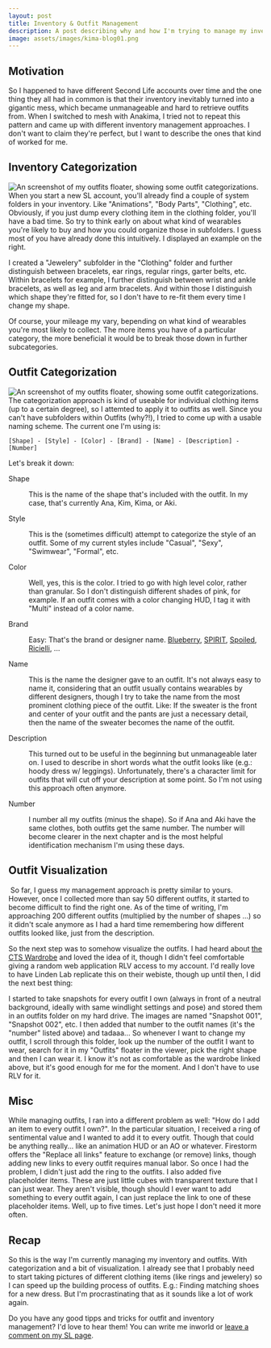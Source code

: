 ```yaml
---
layout: post
title: Inventory & Outfit Management
description: A post describing why and how I'm trying to manage my inventory.
image: assets/images/kima-blog01.png 
---
```


## Motivation

So I happened to have different Second Life accounts over time and the one thing they all had in common is that their inventory inevitably turned into a gigantic mess, which became unmanageable and hard to retrieve outfits from. When I switched to mesh with Anakima, I tried not to repeat this pattern and came up with different inventory management approaches. I don't want to claim they're perfect, but I want to describe the ones that kind of worked for me.

## Inventory Categorization

<span class="image right"><img src="{% link assets/images/blog-inventory-categorization.png %}" alt="An screenshot of my outfits floater, showing some outfit categorizations." /></span>
When you start a new SL account, you'll already find a couple of system folders in your inventory. Like "Animations", "Body Parts", "Clothing", etc. Obviously, if you just dump every clothing item in the clothing folder, you'll have a bad time. So try to think early on about what kind of wearables you're likely to buy and how you could organize those in subfolders. I guess most of you have already done this intuitively. I displayed an example on the right.

I created a "Jewelery" subfolder in the "Clothing" folder and further distinguish between bracelets, ear rings, regular rings, garter belts, etc. Within bracelets for example, I further distinguish between wrist and ankle bracelets, as well as leg and arm bracelets. And within those I distinguish which shape they're fitted for, so I don't have to re-fit them every time I change my shape. 

Of course, your mileage my vary, bepending on what kind of wearables you're most likely to collect. The more items you have of a particular category, the more beneficial it would be to break those down in further subcategories.

## Outfit Categorization
<span class="image right"><img src="{% link assets/images/blog-outfits-categorization.png %}" alt="An screenshot of my outfits floater, showing some outfit categorizations." /></span>
The categorization approach is kind of useable for individual clothing items (up to a certain degree), so I attemted to apply it to outfits as well. Since you can't have subfolders within Outfits (why?!), I tried to come up with a usable naming scheme. The current one I'm using is: 

<pre><code>[Shape] - [Style] - [Color] - [Brand] - [Name] - [Description] - [Number]</code></pre>

Let's break it down:

<dl>
  <dt>Shape</dt>
  <dd><p>This is the name of the shape that's included with the outfit. In my case, that's currently Ana, Kim, Kima, or Aki.</p></dd>

  <dt>Style</dt>
  <dd><p>This is the (sometimes difficult) attempt to categorize the style of an outfit. Some of my current styles include "Casual", "Sexy", "Swimwear", "Formal", etc.</p></dd>

  <dt>Color</dt>
  <dd><p>Well, yes, this is the color. I tried to go with high level color, rather than granular. So I don't distinguish different shades of pink, for example. If an outfit comes with a color changing HUD, I tag it with "Multi" instead of a color name.</p></dd>

  <dt>Brand</dt>
  <dd><p>Easy: That's the brand or designer name. <a href="https://marketplace.secondlife.com/stores/113388">Blueberry</a>, <a href="https://marketplace.secondlife.com/stores/57812">SPIRIT</a>, <a href="https://marketplace.secondlife.com/stores/215609">Spoiled</a>, <a href="https://marketplace.secondlife.com/stores/80395">Ricielli</a>, ...</p></dd>

  <dt>Name</dt>
  <dd><p>This is the name the designer gave to an outfit. It's not always easy to name it, considering that an outfit usually contains wearables by different designers, though I try to take the name from the most prominent clothing piece of the outfit. Like: If the sweater is the front and center of your outfit and the pants are just a necessary detail, then the name of the sweater becomes the name of the outfit.</p></dd>

  <dt>Description</dt>
  <dd><p>This turned out to be useful in the beginning but unmanageable later on. I used to describe in short words what the outfit looks like (e.g.: hoody dress w/ leggings). Unfortunately, there's a character limit for outfits that will cut off your description at some point. So I'm not using this approach often anymore.</p></dd>

  <dt>Number</dt>
  <dd><p>I number all my outfits (minus the shape). So if Ana and Aki have the same clothes, both outfits get the same number. The number will become clearer in the next chapter and is the most helpful identification mechanism I'm using these days.</p></dd>
</dl>

## Outfit Visualization

<span class="image right"><img src="{% link assets/images/blog-wardrobe.png %}" alt="" /></span>
So far, I guess my management approach is pretty similar to yours. However, once I collected more than say 50 different outfits, it started to become difficult to find the right one. As of the time of writing, I'm approaching 200 different outfits (multiplied by the number of shapes ...) so it didn't scale anymore as I had a hard time remembering how different outfits looked like, just from the description. 

So the next step was to somehow visualize the outfits. I had heard about <a href="https://marketplace.secondlife.com/p/CTS-Wardrobe-Organize-your-outfits-with-style-A-visual-inventory-organizer/935078">the CTS Wardrobe</a> and loved the idea of it, though I didn't feel comfortable giving a random web application RLV access to my account. I'd really love to have Linden Lab replicate this on their webiste, though up until then, I did the next best thing:

I started to take snapshots for every outfit I own (always in front of a neutral background, ideally with same windlight settings and pose) and stored them in an outfits folder on my hard drive. The images are named "Snapshot 001", "Snapshot 002", etc. I then added that number to the outfit names (it's the "number" listed above) and tadaaa... So whenever I want to change my outfit, I scroll through this folder, look up the number of the outfit I want to wear, search for it in my "Outfits" floater in the viewer, pick the right shape and then I can wear it. I know it's not as comfortable as the wardrobe linked above, but it's good enough for me for the moment. And I don't have to use RLV for it.

## Misc

While managing outfits, I ran into a different problem as well: "How do I add an item to every outfit I own?". In the particular situation, I received a ring of sentimental value and I wanted to add it to every outfit. Though that could be anything really... like an animation HUD or an AO or whatever. Firestorm offers the "Replace all links" feature to exchange (or remove) links, though adding new links to every outfit requires manual labor. So once I had the problem, I didn't just add the ring to the outfits. I also added five placeholder items. These are just little cubes with transparent texture that I can just wear. They aren't visible, though should I ever want to add something to every outfit again, I can just replace the link to one of these placeholder items. Well, up to five times. Let's just hope I don't need it more often.

## Recap

So this is the way I'm currently managing my inventory and outfits. With categorization and a bit of visualization. I already see that I probably need to start taking pictures of different clothing items (like rings and jewelery) so I can speed up the building process of outfits. E.g.: Finding matching shoes for a new dress. But I'm procrastinating that as it sounds like a lot of work again.

Do you have any good tipps and tricks for outfit and inventory management? I'd love to hear them! You can write me inworld or <a href="https://my.secondlife.com/anakima">leave a comment on my SL page</a>.
